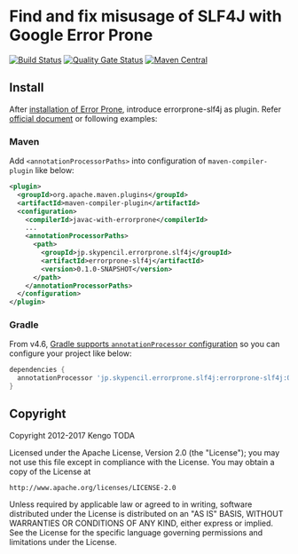 # Find and fix misusage of SLF4J with Google Error Prone

[![Build Status](https://travis-ci.com/KengoTODA/errorprone-slf4j.svg?branch=master)](https://travis-ci.com/KengoTODA/errorprone-slf4j)
[![Quality Gate Status](https://sonarcloud.io/api/project_badges/measure?project=jp.skypencil.errorprone.slf4j%3Aerrorprone-slf4j&metric=alert_status)](https://sonarcloud.io/dashboard?id=jp.skypencil.errorprone.slf4j%3Aerrorprone-slf4j)
[![Maven Central](https://maven-badges.herokuapp.com/maven-central/jp.skypencil.errorprone.slf4j/errorprone-slf4j/badge.svg)](https://maven-badges.herokuapp.com/maven-central/jp.skypencil.errorprone.slf4j/errorprone-slf4j)

## Install

After [installation of Error Prone](https://errorprone.info/docs/installation), introduce errorprone-slf4j as plugin. Refer [official document](https://errorprone.info/docs/plugins#build-system-support) or following examples:

### Maven

Add `<annotationProcessorPaths>` into configuration of `maven-compiler-plugin` like below:

```xml
<plugin>
  <groupId>org.apache.maven.plugins</groupId>
  <artifactId>maven-compiler-plugin</artifactId>
  <configuration>
    <compilerId>javac-with-errorprone</compilerId>
    ...
    <annotationProcessorPaths>
      <path>
        <groupId>jp.skypencil.errorprone.slf4j</groupId>
        <artifactId>errorprone-slf4j</artifactId>
        <version>0.1.0-SNAPSHOT</version>
      </path>
    </annotationProcessorPaths>
  </configuration>
</plugin>
```

### Gradle

From v4.6, [Gradle supports `annotationProcessor` configuration](https://docs.gradle.org/4.6/release-notes.html#convenient-declaration-of-annotation-processor-dependencies) so you can configure your project like below:

```groovy
dependencies {
  annotationProcessor 'jp.skypencil.errorprone.slf4j:errorprone-slf4j:0.1.0-SNAPSHOT'
}
```

## Copyright

Copyright 2012-2017 Kengo TODA

Licensed under the Apache License, Version 2.0 (the "License");
you may not use this file except in compliance with the License.
You may obtain a copy of the License at

    http://www.apache.org/licenses/LICENSE-2.0

Unless required by applicable law or agreed to in writing, software
distributed under the License is distributed on an "AS IS" BASIS,
WITHOUT WARRANTIES OR CONDITIONS OF ANY KIND, either express or implied.
See the License for the specific language governing permissions and
limitations under the License.
